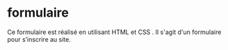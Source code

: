 # formulaire
Ce formulaire est réalisé en utilisant HTML et CSS . Il s'agit d'un formulaire pour s’inscrire au site.    

